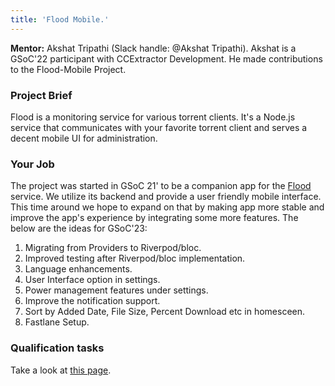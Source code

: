 ```yaml
---
title: 'Flood Mobile.'
---
```


**Mentor:**
Akshat Tripathi (Slack handle: @Akshat Tripathi). Akshat is a GSoC'22 participant with CCExtractor Development. He made contributions to the Flood-Mobile Project.

### Project Brief

Flood is a monitoring service for various torrent clients. It's a Node.js service that communicates with your favorite torrent client and serves a decent mobile UI for administration.

### Your Job

The project was started in GSoC 21' to be a companion app for the [Flood](https://github.com/jesec/flood) service. We utilize its backend and provide a user friendly mobile interface. This time around we hope to expand on that by making app more stable and improve the app's experience by integrating some more features. The below are the ideas for GSoC'23:

1. Migrating from Providers to Riverpod/bloc.
2. Improved testing after Riverpod/bloc implementation.
3. Language enhancements.
4. User Interface option in settings.
5. Power management features under settings.
6. Improve the notification support.
7. Sort by Added Date, File Size, Percent Download etc in homesceen.
8. Fastlane Setup.

### Qualification tasks

Take a look at [this page](/public/gsoc/takehome).
